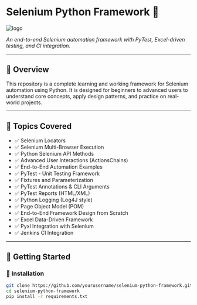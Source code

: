 # Selenium Python Framework 🚀

![logo](https://www.seleniumhq.org/selenium-ide/img/selenium-ide128.png)

_An end-to-end Selenium automation framework with PyTest, Excel-driven testing, and CI integration._

---

## 📘 Overview

This repository is a complete learning and working framework for Selenium automation using Python. It is designed for beginners to advanced users to understand core concepts, apply design patterns, and practice on real-world projects.

---

## 📌 Topics Covered

- ✅ Selenium Locators
- ✅ Selenium Multi-Browser Execution
- ✅ Python Selenium API Methods
- ✅ Advanced User Interactions (ActionsChains)
- ✅ End-to-End Automation Examples
- ✅ PyTest - Unit Testing Framework
- ✅ Fixtures and Parameterization
- ✅ PyTest Annotations & CLI Arguments
- ✅ PyTest Reports (HTML/XML)
- ✅ Python Logging (Log4J style)
- ✅ Page Object Model (POM)
- ✅ End-to-End Framework Design from Scratch
- ✅ Excel Data-Driven Framework
- ✅ Pyxl Integration with Selenium
- ✅ Jenkins CI Integration

---

## 🚀 Getting Started

### 🔧 Installation

```bash
git clone https://github.com/yourusername/selenium-python-framework.git
cd selenium-python-framework
pip install -r requirements.txt



